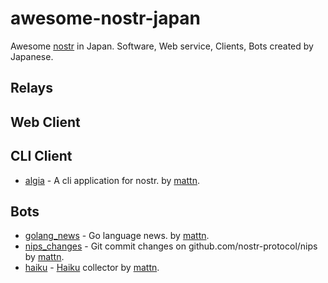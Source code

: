 # awesome-nostr-japan

Awesome [nostr](https://nostr.com/) in Japan. Software, Web service, Clients, Bots created by Japanese.

## Relays

## Web Client

## CLI Client

* [algia](https://github.com/mattn/algia) - A cli application for nostr. by [mattn](https://github.com/mattn).

## Bots

* [golang\_news](https://iris.to/golang_news@mattn.github.io) - Go language news. by [mattn](https://github.com/mattn).
* [nips\_changes](https://iris.to/nips_changes@mattn.github.io) - Git commit changes on github.com/nostr-protocol/nips by [mattn](https://github.com/mattn).
* [haiku](https://iris.to/haiku) - [Haiku](https://en.wikipedia.org/wiki/Haiku) collector by [mattn](https://github.com/mattn).
